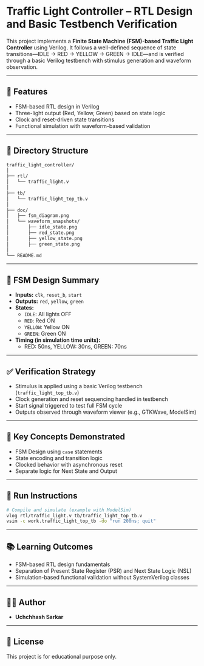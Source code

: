 
# Traffic Light Controller – RTL Design and Basic Testbench Verification

This project implements a **Finite State Machine (FSM)-based Traffic Light Controller** using Verilog. It follows a well-defined sequence of state transitions—IDLE → RED → YELLOW → GREEN → IDLE—and is verified through a basic Verilog testbench with stimulus generation and waveform observation.

---

## 🔧 Features

- FSM-based RTL design in Verilog
- Three-light output (Red, Yellow, Green) based on state logic
- Clock and reset-driven state transitions
- Functional simulation with waveform-based validation

---

## 📁 Directory Structure

```bash
traffic_light_controller/
│
├── rtl/
│   └── traffic_light.v
│
├── tb/
│   └── traffic_light_top_tb.v
│
├── doc/
│   ├── fsm_diagram.png
│   └── waveform_snapshots/
│       ├── idle_state.png
│       ├── red_state.png
│       ├── yellow_state.png
│       ├── green_state.png
│
└── README.md
```

---

## 📌 FSM Design Summary

- **Inputs:** `clk`, `reset_b`, `start`
- **Outputs:** `red`, `yellow`, `green`
- **States:**
  - `IDLE`: All lights OFF
  - `RED`: Red ON
  - `YELLOW`: Yellow ON
  - `GREEN`: Green ON
- **Timing (in simulation time units):**
  - RED: 50ns, YELLOW: 30ns, GREEN: 70ns

---

## ✅ Verification Strategy

- Stimulus is applied using a basic Verilog testbench (`traffic_light_top_tb.v`)
- Clock generation and reset sequencing handled in testbench
- Start signal triggered to test full FSM cycle
- Outputs observed through waveform viewer (e.g., GTKWave, ModelSim)

---

## 🧠 Key Concepts Demonstrated

- FSM Design using `case` statements
- State encoding and transition logic
- Clocked behavior with asynchronous reset
- Separate logic for Next State and Output

---

## 🏃 Run Instructions

```bash
# Compile and simulate (example with ModelSim)
vlog rtl/traffic_light.v tb/traffic_light_top_tb.v
vsim -c work.traffic_light_top_tb -do "run 200ns; quit"
```

---

## 📚 Learning Outcomes

- FSM-based RTL design fundamentals
- Separation of Present State Register (PSR) and Next State Logic (NSL)
- Simulation-based functional validation without SystemVerilog classes

---

## 👨‍💻 Author

- **Uchchhash Sarkar**

---

## 📜 License

This project is for educational purpose only.
